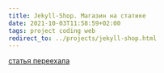 ```yaml
---
title: Jekyll-Shop. Магазин на статике
date: 2021-10-03T11:58:59+02:00
tags: project coding web
redirect_to: ../projects/jekyll-shop.html
---
```


[статья переехала](../projects/jekyll-shop.md)
